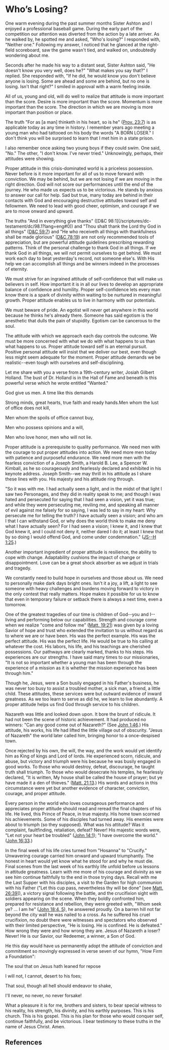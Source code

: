 # Who’s Losing?

One warm evening during the past summer months Sister Ashton and I enjoyed a
professional baseball game. During the early part of the competition our
attention was diverted from the action by a late arriver. As he walked by, he
spotted me and asked, "Who's losing?" I responded with, "Neither one."
Following my answer, I noticed that he glanced at the right-field scoreboard,
saw the game wasn't tied, and walked on, undoubtedly wondering about me.

Seconds after he made his way to a distant seat, Sister Ashton said, "He
doesn't know you very well, does he?" "What makes you say that?" I replied.
She responded with, "If he did, he would know you don't believe anyone is
losing. Some are ahead and some are behind, but no one is losing. Isn't that
right?" I smiled in approval with a warm feeling inside.

All of us, young and old, will do well to realize that attitude is more
important than the score. Desire is more important than the score. Momentum is
more important than the score. The direction in which we are moving is more
important than position or place.

The truth "For as [a man] thinketh in his heart, so is he" ([Prov.
23:7](/scriptures/ot/prov/23.7?lang=eng#6)) is as applicable today as any time
in history. I remember years ago meeting a young man who had tattooed on his
body the words "A BORN LOSER." I don't think you will be surprised to learn
that I met him in a state prison.

I also remember once asking two young boys if they could swim. One said, "No."
The other, "I don't know. I've never tried." Unknowingly, perhaps, their
attitudes were showing.

Proper attitude in this crisis-dominated world is a priceless possession.
Never before is it more important for all of us to move forward with
conviction. We may be behind, but we are not losing if we are moving in the
right direction. God will not score our performances until the end of the
journey. He who made us expects us to be victorious. He stands by anxious to
answer our call for help. Sad but true, many today are behind in their
contacts with God and encouraging destructive attitudes toward self and
fellowmen. We need to lead with good cheer, optimism, and courage if we are to
move onward and upward.

The truths "And in everything give thanks" ([D&amp;C 98:1](/scriptures/dc-
testament/dc/98.1?lang=eng#0)) and "Thou shalt thank the Lord thy God in all
things" ([D&amp;C 59:7](/scriptures/dc-testament/dc/59.7?lang=eng#6)) and "He
who receiveth all things with thankfulness shall be made glorious" ([D&amp;C
78:19](/scriptures/dc-testament/dc/78.19?lang=eng#18)) are not only
recommended tools of appreciation, but are powerful attitude guidelines
prescribing rewarding patterns. Think of the personal challenge to thank God
in all things. If we thank God in all things, we will not permit ourselves to
get behind. We must work each day to beat yesterday's record, not someone
else's. With His help we can accomplish all things and be winners indeed in
the processes of eternity.

We must strive for an ingrained attitude of self-confidence that will make us
believers in self. How important it is in all our lives to develop an
appropriate balance of confidence and humility. Proper self-confidence lets
every man know there is a spark of divinity within waiting to be nurtured in
meaningful growth. Proper attitude enables us to live in harmony with our
potentials.

We must beware of pride. An egotist will never get anywhere in this world
because he thinks he's already there. Someone has said egotism is the
anesthetic that dulls the pain of stupidity. Egotism can be cancerous to the
soul.

The attitude with which we approach each day controls the outcome. We must be
more concerned with what we do with what happens to us than what happens to
us. Proper attitude toward self is an eternal pursuit. Positive personal
attitude will insist that we deliver our best, even though less might seem
adequate for the moment. Proper attitude demands we be realistic--even tough
with ourselves and self-disciplining.

Let me share with you a verse from a 19th-century writer, Josiah Gilbert
Holland. The bust of Dr. Holland is in the Hall of Fame and beneath is this
powerful verse which he wrote entitled "Wanted."

God give us men. A time like this demands

Strong minds, great hearts, true faith and ready hands.Men whom the lust of
office does not kill,

Men whom the spoils of office cannot buy,

Men who possess opinions and a will,

Men who love honor, men who will not lie.

Proper attitude is a prerequisite to quality performance. We need men with the
courage to put proper attitudes into action. We need more men today with
patience and purposeful endurance. We need more men with the fearless
conviction of a Joseph Smith, a Harold B. Lee, a Spencer W. Kimball, as he so
courageously and fearlessly declared and exhibited in his keynote address.
Joseph Smith--we may thrill in his attitude as I share these lines with you.
His majesty and his attitude ring through.

"So it was with me. I had actually seen a light, and in the midst of that
light I saw two Personages, and they did in reality speak to me; and though I
was hated and persecuted for saying that I had seen a vision, yet it was true;
and while they were persecuting me, reviling me, and speaking all manner of
evil against me falsely for so saying, I was led to say in my heart: Why
persecute me for telling the truth? I have actually seen a vision; and who am
I that I can withstand God, or why does the world think to make me deny what I
have actually seen? For I had seen a vision; I knew it, and I knew that God
knew it, and I could not deny it, neither dared I do it; at least I knew that
by so doing I would offend God, and come under condemnation." ([JS--H
1:25](/scriptures/pgp/js-h/1.25?lang=eng#24).)

Another important ingredient of proper attitude is resilience, the ability to
cope with change. Adaptability cushions the impact of change or
disappointment. Love can be a great shock absorber as we adjust in trials and
tragedy.

We constantly need to build hope in ourselves and those about us. We need to
personally make dark days bright ones. Isn't it a joy, a lift, a light to see
someone with heavy challenges and burdens moving forward to victory in the
only contest that really matters. Hope makes it possible for us to know that
even in temporary failure or setback there is always a next time, even a
tomorrow.

One of the greatest tragedies of our time is children of God--you and I--
living and performing below our capabilities. Strength and courage come when
we realize "come and follow me" ([Matt.
19:21](/scriptures/nt/matt/19.21?lang=eng#20)) was given by a loving Savior of
hope and trust who extended the invitation to us without regard as to where we
are or have been. His was the perfect example. His was the perfect attitude.
His was the perfect life. He would be true to his calling at whatever the
cost. His labors, his life, and his teachings are cherished possessions. Our
pathways are clearly marked, thanks to his steps. His experiences are our
strengths. I have said many times to our missionaries, "It is not so important
whether a young man has been through the experience of a mission as it is
whether the mission experience has been through him."

Though he, Jesus, were a Son busily engaged in his Father's business, he was
never too busy to assist a troubled mother, a sick man, a friend, a little
child. These attitudes, these services were but outward evidence of inward
greatness. As we too learn to serve as did he, we learn to live abundantly. A
proper attitude helps us find God through service to his children.

Nazareth was little and looked down upon. It bore the brunt of ridicule. It
had not been the scene of historic achievement. It had produced no winners:
"Can any good come out of Nazareth?" (See [John
1:46](/scriptures/nt/john/1.46?lang=eng#45).) His attitude, his works, his
life had lifted the little village out of obscurity. "Jesus of Nazareth" the
world later called him, bringing honor to a once-despised town.

Once rejected by his own, the will, the way, and the work would yet identify
him as King of kings and Lord of lords. He experienced scorn, ridicule, and
abuse, but victory and triumph were his because he was busily engaged in good
works. To those who would destroy, defeat, discourage, he taught truth shall
triumph. To those who would desecrate his temples, he fearlessly declared, "It
is written, My house shall be called the house of prayer; but ye have made it
a den of thieves." ([Matt. 21:13](/scriptures/nt/matt/21.13?lang=eng#12).) His
words and actions in this circumstance were yet but another evidence of
character, conviction, courage, and proper attitude.

Every person in the world who loves courageous performance and appreciates
proper attitude should read and reread the final chapters of his life. He
lived, this Prince of Peace, in true majesty. His home town scorned his
achievements. Some of his disciples had turned away. His enemies were about to
triumph (so they supposed). What was his attitude? Was it complaint,
faultfinding, retaliation, defeat? Never! His majestic words were, "Let not
your heart be troubled" ([John 14:1](/scriptures/nt/john/14.1?lang=eng#0)); "I
have overcome the world." ([John
16:33](/scriptures/nt/john/16.33?lang=eng#32).)

In the final week of his life cries turned from "Hosanna" to "Crucify."
Unwavering courage carried him onward and upward triumphantly. The honest in
heart would yet know what he stood for and why he must die. Final scenes from
the last week of his earthly life unfold before us lessons in attitude
greatness. Learn with me more of his courage and divinity as we see him
continue faithfully to the end in those trying days. Recall with me the Last
Supper with his disciples, a visit to the Garden for high communion with his
Father ("Let this cup pass, nevertheless thy will be done" [see [Matt.
26:39](/scriptures/nt/matt/26.39?lang=eng#38)]), a victory signal following
the battle, and the crucifixion sight with soldiers appearing on the scene.
When they boldly confronted him, prepared for resistance and rebellion, they
were greeted with, "Whom seek ye? ... I am he" ([John 18:4,
5](/scriptures/nt/john/18.4,5?lang=eng#3)), he answered proudly. On a barren
hill not far beyond the city wall he was nailed to a cross. As he suffered his
cruel crucifixion, no doubt there were witnesses and spectators who observed
with their limited perspective, "He is losing. He is confined. He is
defeated." How wrong they were and how wrong they are. Jesus of Nazareth a
loser? Never! He is our Savior, our Redeemer, a winner, a Son of God.

He this day would have us permanently adopt the attitude of conviction and
commitment so movingly expressed in verse seven of our hymn, "How Firm a
Foundation":

The soul that on Jesus hath leaned for repose

I will not, I cannot, desert to his foes;

That soul, though all hell should endeavor to shake,

I'll never, no never, no never forsake!

What a pleasure it is for me, brothers and sisters, to bear special witness to
his reality, his strength, his divinity, and his earthly purposes. This is his
church. This is his gospel. This is his plan for those who would conquer self,
continue faithfully, and be victorious. I bear testimony to these truths in
the name of Jesus Christ. Amen.

## References


